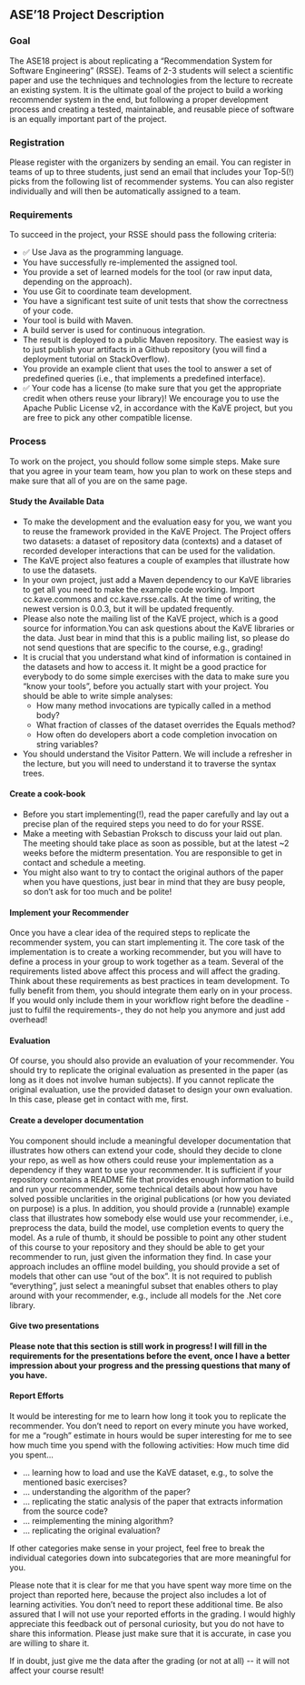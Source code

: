 ## ASE’18 Project Description
### Goal
The ASE18 project is about replicating a “Recommendation System for Software Engineering” (RSSE). Teams of 2-3 students will select a scientific paper and use the techniques and technologies from the lecture to recreate an existing system. It is the ultimate goal of the project to build a working recommender system in the end, but following a proper development process and creating a tested, maintainable, and reusable piece of software is an equally important part of the project.

### Registration
Please register with the organizers by sending an email. You can register in teams of up to three students, just send an email that includes your Top-5(!) picks from the following list of recommender systems. You can also register individually and will then be automatically assigned to a team.

### Requirements
To succeed in the project, your RSSE should pass the following criteria:

* ✅ Use Java as the programming language.
* You have successfully re-implemented the assigned tool.
* You provide a set of learned models for the tool (or raw input data, depending on the approach).
* You use Git to coordinate team development.
* You have a significant test suite of unit tests that show the correctness of your code.
* Your tool is build with Maven.
* A build server is used for continuous integration.
* The result is deployed to a public Maven repository. The easiest way is to just publish your artifacts in a Github repository (you will find a deployment tutorial on StackOverflow).
* You provide an example client that uses the tool to answer a set of predefined queries
(i.e., that implements a predefined interface).
* ✅ Your code has a license (to make sure that you get the appropriate credit when others reuse your library)! We encourage you to use the Apache Public License v2, in accordance with the KaVE project, but you are free to pick any other compatible license.

### Process
To work on the project, you should follow some simple steps. Make sure that you agree in your team team, how you plan to work on these steps and make sure that all of you are on the same page.

#### Study the Available Data
* To make the development and the evaluation easy for you, we want you to reuse the framework provided in the KaVE Project. The Project offers two datasets: a dataset of repository data (contexts) and a dataset of recorded developer interactions that can be used for the validation.
* The KaVE project also features a couple of examples that illustrate how to use the datasets.
* In your own project, just add a Maven dependency to our KaVE libraries to get all you need to make the example code working. Import cc.kave.commons and cc.kave.rsse.calls. At the time of writing, the newest version is 0.0.3, but it will be updated frequently.
* Please also note the mailing list of the KaVE project, which is a good source for information.You can ask questions about the KaVE libraries or the data. Just bear in mind that this is a public mailing list, so please do not send questions that are specific to the course, e.g., grading!
* It is crucial that you understand what kind of information is contained in the datasets and how to access it. It might be a good practice for everybody to do some simple exercises with the data to make sure you “know your tools”, before you actually start with your project. You should be able to write simple analyses:
    * How many method invocations are typically called in a method body?
    * What fraction of classes of the dataset overrides the Equals method?
    * How often do developers abort a code completion invocation on string variables?
* You should understand the Visitor Pattern. We will include a refresher in the lecture, but you will need to understand it to traverse the syntax trees.

#### Create a cook-book
* Before you start implementing(!), read the paper carefully and lay out a precise plan of the required steps you need to do for your RSSE.
* Make a meeting with Sebastian Proksch to discuss your laid out plan. The meeting should take place as soon as possible, but at the latest ~2 weeks before the midterm presentation. You are responsible to get in contact and schedule a meeting.
* You might also want to try to contact the original authors of the paper when you have questions, just bear in mind that they are busy people, so don’t ask for too much and be polite!

#### Implement your Recommender
Once you have a clear idea of the required steps to replicate the recommender system, you can start implementing it. The core task of the implementation is to create a working recommender, but you will have to define a process in your group to work together as a team. Several of the requirements listed above affect this process and will affect the grading. Think about these requirements as best practices in team development. To fully benefit from them, you should integrate them early on in your process. If you would only include them in your workflow right before the deadline -just to fulfil the requirements-, they do not help you anymore and just add overhead!

#### Evaluation
Of course, you should also provide an evaluation of your recommender. You should try to replicate the original evaluation as presented in the paper (as long as it does not involve human subjects). If you cannot replicate the original evaluation, use the provided dataset to design your own evaluation. In this case, please get in contact with me, first.

#### Create a developer documentation
You component should include a meaningful developer documentation that illustrates how others can extend your code, should they decide to clone your repo, as well as how others could reuse your implementation as a dependency if they want to use your recommender. It is sufficient if your repository contains a README file that provides enough information to build and run your recommender, some technical details about how you have solved possible unclarities in the original publications (or how you deviated on purpose) is a plus. In addition, you should provide a (runnable) example class that illustrates how somebody else would use your recommender, i.e., preprocess the data, build the model, use completion events to query the model.
As a rule of thumb, it should be possible to point any other student of this course to your repository and they should be able to get your recommender to run, just given the information they find. In case your approach includes an offline model building, you should provide a set of models that other can use “out of the box”. It is not required to publish “everything”, just select a meaningful subset that enables others to play around with your recommender, e.g., include all models for the .Net core library.

#### Give two presentations
**Please note that this section is still work in progress! I will fill in the requirements for the presentations before the event, once I have a better impression about your progress and the pressing questions that many of you have.**

#### Report Efforts
It would be interesting for me to learn how long it took you to replicate the recommender. You don’t need to report on every minute you have worked, for me a “rough” estimate in hours would be super interesting for me to see how much time you spend with the following activities:
How much time did you spent...
* … learning how to load and use the KaVE dataset, e.g., to solve the mentioned basic exercises?
* … understanding the algorithm of the paper?
* … replicating the static analysis of the paper that extracts information from the source code?
* … reimplementing the mining algorithm?
* … replicating the original evaluation?

If other categories make sense in your project, feel free to break the individual categories down into subcategories that are more meaningful for you.

Please note that it is clear for me that you have spent way more time on the project than reported here, because the project also includes a lot of learning activities. You don’t need to report these additional time. Be also assured that I will not use your reported efforts in the grading. I would highly appreciate this feedback out of personal curiosity, but you do not have to share this information. Please just make sure that it is accurate, in case you are willing to share it.

If in doubt, just give me the data after the grading (or not at all) -- it will not affect your course result!